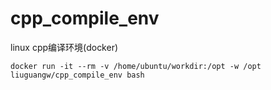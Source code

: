 # cpp_compile_env
linux cpp编译环境(docker)

```
docker run -it --rm -v /home/ubuntu/workdir:/opt -w /opt liuguangw/cpp_compile_env bash
```
